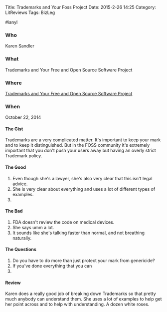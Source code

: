 Title: Trademarks and Your Foss Project
Date: 2015-2-26 14:25
Category: LitReviews
Tags: BizLeg

\#ianyl

### Who
Karen Sandler

### What
Trademarks and Your Free and Open Source Software Project

### Where
[Trademarks and Your Free and Open Source Software Project](https://www.youtube.com/watch?v=JY6AtbtAuts)

### When
October 22, 2014

#### The Gist
Trademarks are a very complicated matter. It's important to keep your mark and to keep it distinguished. But in the FOSS community it's extremely important that you don't push your users away but having an overly strict Trademark policy.

#### The Good
1. Even though she's a lawyer, she's also very clear that this isn't legal advice.
2. She is very clear about everything and uses a lot of different types of examples.
3. 

#### The Bad
1. FDA doesn't review the code on medical devices.
2. She says umm a lot.
3. It sounds like she's talking faster than normal, and not breathing naturally.

#### The Questions
1. Do you have to do more than just protect your mark from genericide?
2. If you've done everything that you can
3.

#### Review
Karen does a really good job of breaking down Trademarks so that pretty much anybody can understand them. She uses a lot of examples to help get her point across and to help with understanding.
A dozen white roses.